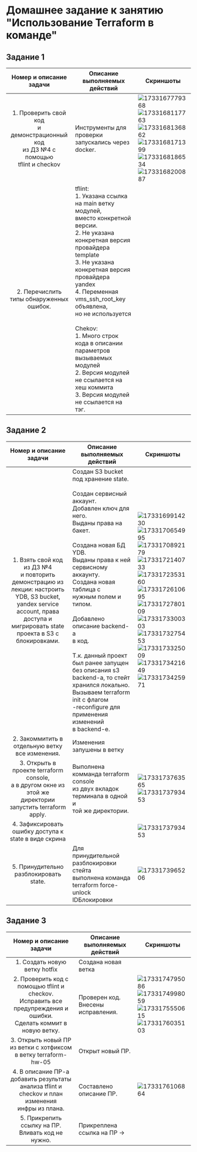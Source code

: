# Домашнее задание к занятию "Использование Terraform в команде"

## Задание 1

|                                                    Номер и описание задачи                                                    | Описание выполняемых действий                                                                                                                                                                                                                                                                                                                                                                                                                                                                                                                                                                                                                                                                                                     | Скриншоты                                                                                                                                                                                                                                                                                                 |
| :-----------------------------------------------------------------------------------------------------------------------------------------------: | ------------------------------------------------------------------------------------------------------------------------------------------------------------------------------------------------------------------------------------------------------------------------------------------------------------------------------------------------------------------------------------------------------------------------------------------------------------------------------------------------------------------------------------------------------------------------------------------------------------------------------------------------------------------------------------------------------------------------------------------------------------ | ------------------------------------------------------------------------------------------------------------------------------------------------------------------------------------------------------------------------------------------------------------------------------------------------------------------ |
| 1. Проверить свой код<br />и демонстрационный код<br />из ДЗ №4 с помощью<br />tflint и checkov | Инструменты для проверки запускались через<br />docker.                                                                                                                                                                                                                                                                                                                                                                                                                                                                                                                                                                                                                                                                | ![1733167779368](image/README/1733167779368.png)<br />![1733168117763](image/README/1733168117763.png)<br />![1733168136862](image/README/1733168136862.png)<br />![1733168171399](image/README/1733168171399.png)<br />![1733168186534](image/README/1733168186534.png)<br />![1733168200887](image/README/1733168200887.png) |
|                                  2. Перечислить типы обнаруженных<br />ошибок.                                  | tflint:<br />1. Указана ссылка на main ветку модулей, <br />вместо конкретной версии.<br />2. Не указана конкретная версия провайдера<br />template<br />3. Не указана конкретная версия провайдера<br />yandex<br />4. Переменная vms_ssh_root_key объявлена,<br />но не используется<br /><br />Chekov:<br />1. Много строк кода в описании параметров<br />вызываемых модулей<br />2. Версия модулей не ссылается на хеш коммита<br />3. Версия модулей не ссылается на тэг. |                                                                                                                                                                                                                                                                                                                    |

## Задание 2

|                                                                                                                                  Номер и описание задачи                                                                                                                                  | Описание выполняемых действий                                                                                                                                                                                                                                                                                                                                                                                                                                                                                                                                                                                                                                                                                                                                                                                            | Скриншоты                                                                                                                                                                                                                                                                                                                                                                                                                                                                                                                                                                                                                         |
| :-----------------------------------------------------------------------------------------------------------------------------------------------------------------------------------------------------------------------------------------------------------------------------------------------------------: | --------------------------------------------------------------------------------------------------------------------------------------------------------------------------------------------------------------------------------------------------------------------------------------------------------------------------------------------------------------------------------------------------------------------------------------------------------------------------------------------------------------------------------------------------------------------------------------------------------------------------------------------------------------------------------------------------------------------------------------------------------------------------------------------------------------------------------------------------- | ------------------------------------------------------------------------------------------------------------------------------------------------------------------------------------------------------------------------------------------------------------------------------------------------------------------------------------------------------------------------------------------------------------------------------------------------------------------------------------------------------------------------------------------------------------------------------------------------------------------------------------------ |
| 1. Взять свой код из ДЗ №4<br />и повторить демонстрацию из<br />лекции: настроить YDB, S3 bucket,<br />yandex service account, права доступа и<br />мигрировать state проекта в S3 с<br />блокировками. | Создан S3 bucket под хранение state.<br /><br />Создан сервисный аккаунт. <br />Добавлен ключ для него.<br />Выданы права на бакет.<br /><br />Создана новая БД YDB.<br />Выданы права к ней сервисному <br />аккаунту.<br />Создана новая таблица с <br />нужным полем и типом.<br /><br />Добавлено описание backend-a<br />в код.<br /><br />Т.к. данный проект был ранее запущен<br />без описания s3 backend-a, то стейт<br />хранился локально.<br />Вызываем terraform init с флагом<br />-reconfigure для применения изменений<br />в backend-е. | ![1733169914230](image/README/1733169914230.png)<br />![1733170654995](image/README/1733170654995.png)<br />![1733170892179](image/README/1733170892179.png)<br />![1733172140733](image/README/1733172140733.png)<br />![1733172353160](image/README/1733172353160.png)<br />![1733172610695](image/README/1733172610695.png)<br />![1733172780109](image/README/1733172780109.png)<br />![1733173300303](image/README/1733173300303.png)<br />![1733173275453](image/README/1733173275453.png)<br />![1733173325009](image/README/1733173325009.png)<br />![1733173421649](image/README/1733173421649.png)<br />![1733173425971](image/README/1733173425971.png) |
|                                                                                                          2. Закоммитить в отдельную ветку<br />все изменения.                                                                                                          | Изменения запушены в ветку                                                                                                                                                                                                                                                                                                                                                                                                                                                                                                                                                                                                                                                                                                                                                                                                   |                                                                                                                                                                                                                                                                                                                                                                                                                                                                                                                                                                                                                                            |
|                                                                   3. Открыть в проекте terraform console,<br />а в другом окне из этой же директории<br />запустить terraform apply.                                                                   | Выполнена комманда terraform console<br />из двух вкладок терминала в одной и <br />той же директории.                                                                                                                                                                                                                                                                                                                                                                                                                                                                                                                                                                                                                                                                                | ![1733173763565](image/README/1733173763565.png)<br />![1733173793453](image/README/1733173793453.png)                                                                                                                                                                                                                                                                                                                                                                                                                                                                                                                                         |
|                                                                                                       4. Зафиксировать ошибку доступа к<br />state в виде скрина                                                                                                       |                                                                                                                                                                                                                                                                                                                                                                                                                                                                                                                                                                                                                                                                                                                                                                                                                                                     | ![1733173793453](image/README/1733173793453.png)                                                                                                                                                                                                                                                                                                                                                                                                                                                                                                                                                                                             |
|                                                                                                                       5. Принудительно разблокировать state.                                                                                                                       | Для принудительной разблокировки стейта<br />выполнена команда<br />terraform force-unlock IDБлокировки                                                                                                                                                                                                                                                                                                                                                                                                                                                                                                                                                                                                                                                                               | ![1733173965206](image/README/1733173965206.png)                                                                                                                                                                                                                                                                                                                                                                                                                                                                                                                                                                                             |

## Задание 3

|                                                                                Номер и описание задачи                                                                                | Описание выполняемых действий             | Скриншоты                                                                                                                                                                                         |
| :-------------------------------------------------------------------------------------------------------------------------------------------------------------------------------------------------------: | -------------------------------------------------------------------- | ---------------------------------------------------------------------------------------------------------------------------------------------------------------------------------------------------------- |
|                                                                              1. Создать новую ветку hotfix                                                                              | Создана новая ветка                                 |                                                                                                                                                                                                            |
| 2. Проверить код с помощью tflint и checkov.<br />Исправить все предупреждения и ошибки.<br />Сделать коммит в новую ветку. | Проверен код.<br />Внесены исправления. | ![1733174795086](image/README/1733174795086.png)<br />![1733174998059](image/README/1733174998059.png)<br />![1733175550615](image/README/1733175550615.png)<br />![1733176035103](image/README/1733176035103.png) |
|                                                3. Открыть новый ПР из ветки с хотфиксом<br />в ветку terraform-hw-05                                                | Открыт новый ПР.                                        |                                                                                                                                                                                                            |
|                4. В описание ПР-а добавить результаты<br />анализа tflint и checkov и план изменения<br />инфры из плана.                | Составлено описание ПР.                          | ![1733176106864](image/README/1733176106864.png)                                                                                                                                                             |
|                                                        5. Прикрепить ссылку на ПР.<br />Вливать код не нужно.                                                        | Прикреплена ссылка на ПР ->                     |                                                                                                                                                                                                            |
